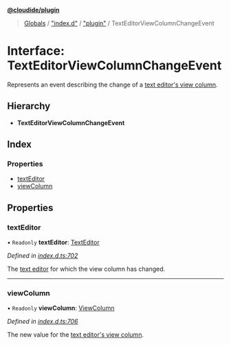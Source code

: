 **[@cloudide/plugin](../README.md)**

> [Globals](../README.md) / ["index.d"](../modules/_index_d_.md) / ["plugin"](../modules/_index_d_._plugin_.md) / TextEditorViewColumnChangeEvent

# Interface: TextEditorViewColumnChangeEvent

Represents an event describing the change of a [text editor's view column](#TextEditor.viewColumn).

## Hierarchy

* **TextEditorViewColumnChangeEvent**

## Index

### Properties

* [textEditor](_index_d_._plugin_.texteditorviewcolumnchangeevent.md#texteditor)
* [viewColumn](_index_d_._plugin_.texteditorviewcolumnchangeevent.md#viewcolumn)

## Properties

### textEditor

• `Readonly` **textEditor**: [TextEditor](_index_d_._plugin_.texteditor.md)

*Defined in [index.d.ts:702](https://github.com/shuyaqian/cloudide-plugin-api/blob/9d985be/index.d.ts#L702)*

The [text editor](#TextEditor) for which the view column has changed.

___

### viewColumn

• `Readonly` **viewColumn**: [ViewColumn](../enums/_index_d_._plugin_.viewcolumn.md)

*Defined in [index.d.ts:706](https://github.com/shuyaqian/cloudide-plugin-api/blob/9d985be/index.d.ts#L706)*

The new value for the [text editor's view column](#TextEditor.viewColumn).
